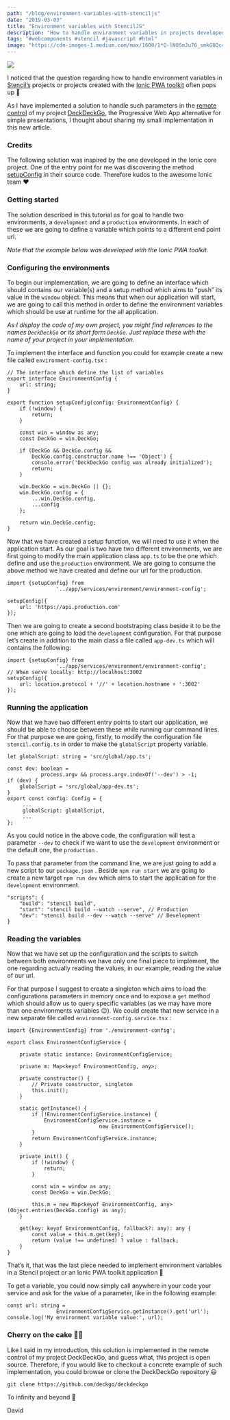 ```yaml
---
path: "/blog/environment-variables-with-stenciljs"
date: "2019-03-03"
title: "Environment variables with StencilJS"
description: "How to handle environment variables in projects developed with StencilJS or the Ionic PWA Toolkit"
tags: "#webcomponents #stencil #javascript #html"
image: "https://cdn-images-1.medium.com/max/1600/1*Q-lN05mJu76_smkG8Qc4aw.jpeg"
---
```


![](https://cdn-images-1.medium.com/max/1600/1*Q-lN05mJu76_smkG8Qc4aw.jpeg)

I noticed that the question regarding how to handle environment variables in [Stencil’s](http://stenciljs.com) projects or projects created with the [Ionic PWA toolkit](https://ionicframework.com/pwa/toolkit) often pops up 🤔

As I have implemented a solution to handle such parameters in the [remote control](https://deckdeckgo.app) of my project [DeckDeckGo](https://deckdeckgo.com), the Progressive Web App alternative for simple presentations, I thought about sharing my small implementation in this new article.

### Credits

The following solution was inspired by the one developed in the Ionic core project. One of the entry point for me was discovering the  method [setupConfig](https://github.com/ionic-team/ionic/blob/39fbc323480207417b41ff20d22badd91798ee2d/core/src/utils/config.ts#L182) in their source code. Therefore kudos to the awesome Ionic team ❤️

### Getting started

The solution described in this tutorial as for goal to handle two environments, a `development` and a `production` environments. In each of these we are going to define a variable which points to a different end point url.

*Note that the example below was developed with the Ionic PWA toolkit.*

### Configuring the environments

To begin our implementation, we are going to define an interface which should contains our variable(s) and a setup method which aims to “push” its value in the `window` object. This means that when our application will start, we are going to call this method in order to define the environment variables which should be use at runtime for the all application.

*As I display the code of my own project, you might find references to the names `DeckDeckGo` or its short form `DeckGo`. Just replace these with the name of your project in your implementation.*

To implement the interface and function you could for example create a new file called `environment-config.tsx` :

```
// The interface which define the list of variables
export interface EnvironmentConfig {
    url: string;
}

export function setupConfig(config: EnvironmentConfig) {
    if (!window) {
        return;
    }

    const win = window as any;
    const DeckGo = win.DeckGo;

    if (DeckGo && DeckGo.config && 
        DeckGo.config.constructor.name !== 'Object') {
        console.error('DeckDeckGo config was already initialized');
        return;
    }

    win.DeckGo = win.DeckGo || {};
    win.DeckGo.config = {
        ...win.DeckGo.config,
        ...config
    };

    return win.DeckGo.config;
}
```

Now that we have created a setup function, we will need to use it when the application start. As our goal is two have two different environments, we are first going to modify the main application class `app.ts` to be the one which define and use the `production` environment. We are going to consume the above method we have created and define our url for the production.

```
import {setupConfig} from 
                '../app/services/environment/environment-config';

setupConfig({
    url: 'https://api.production.com'
});
```

Then we are going to create a second bootstraping class beside it to be the one which are going to load the `development` configuration. For that purpose let’s create in addition to the main class a file called `app-dev.ts` which will contains the following:

```
import {setupConfig} from 
                '../app/services/environment/environment-config';
// When serve locally: http://localhost:3002
setupConfig({
    url: location.protocol + '//' + location.hostname + ':3002'
});
```

### Running the application

Now that we have two different entry points to start our application, we should be able to choose between these while running our command lines. For that purpose we are going, firstly, to modify the configuration file `stencil.config.ts` in order to make the `globalScript` property variable.

```
let globalScript: string = 'src/global/app.ts';

const dev: boolean = 
           process.argv && process.argv.indexOf('--dev') > -1;
if (dev) {
    globalScript = 'src/global/app-dev.ts';
}
export const config: Config = {
     ...
     globalScript: globalScript,
     ...
};
```

As you could notice in the above code, the configuration will test a parameter `--dev` to check if we want to use the `development` environment or the default one, the `production` .

To pass that parameter from the command line, we are just going to add a new script to our `package.json` . Beside `npm run start` we are going to create a new target `npm run dev` which aims to start the application for the `development` environment.

```
"scripts": {
    "build": "stencil build",
    "start": "stencil build --watch --serve", // Production
    "dev": "stencil build --dev --watch --serve" // Development
}
```

### Reading the variables

Now that we have set up the configuration and the scripts to switch between both environments we have only one final piece to implement, the one regarding actually reading the values, in our example, reading the value of our url.

For that purpose I suggest to create a singleton which aims to load the configurations parameters in memory once and to expose a `get` method which should allow us to query specific variables (as we may have more than one environments variables 😉). We could create that new service in a new separate file called `environment-config.service.tsx` :

```
import {EnvironmentConfig} from './environment-config';

export class EnvironmentConfigService {

    private static instance: EnvironmentConfigService;

    private m: Map<keyof EnvironmentConfig, any>;

    private constructor() {
        // Private constructor, singleton
        this.init();
    }

    static getInstance() {
        if (!EnvironmentConfigService.instance) {
            EnvironmentConfigService.instance =
                              new EnvironmentConfigService();
        }
        return EnvironmentConfigService.instance;
    }

    private init() {
        if (!window) {
            return;
        }

        const win = window as any;
        const DeckGo = win.DeckGo;

        this.m = new Map<keyof EnvironmentConfig, any>(Object.entries(DeckGo.config) as any);
    }

    get(key: keyof EnvironmentConfig, fallback?: any): any {
        const value = this.m.get(key);
        return (value !== undefined) ? value : fallback;
    }
}
```

That’s it, that was the last piece needed to implement environment variables in a Stencil project or an Ionic PWA toolkit application 🎉

To get a variable, you could now simply call anywhere in your code your service and ask for the value of a parameter, like in the following example:

```
const url: string = 
                EnvironmentConfigService.getInstance().get('url');
console.log('My environment variable value:', url);
```

### Cherry on the cake 🍒🎂

Like I said in my introduction, this solution is implemented in the remote control of my project DeckDeckGo, and guess what, this project is open source. Therefore, if you would like to checkout a concrete example of such implementation, you could browse or clone the DeckDeckGo repository 😃

```
git clone https://github.com/deckgo/deckdeckgo
```

To infinity and beyond 🚀

David
